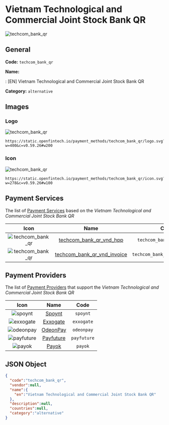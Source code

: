
# Vietnam Technological and Commercial Joint Stock Bank QR 
![techcom_bank_qr](https://static.openfintech.io/payment_methods/techcom_bank_qr/logo.svg?w=400&c=v0.59.26#w200)  

## General 
**Code:** `techcom_bank_qr` 
 
**Name:** 
 
:	[EN] Vietnam Technological and Commercial Joint Stock Bank QR 
 
**Category:** `alternative` 
 

## Images 

### Logo 
![techcom_bank_qr](https://static.openfintech.io/payment_methods/techcom_bank_qr/logo.svg?w=400&c=v0.59.26#w200)  

```
https://static.openfintech.io/payment_methods/techcom_bank_qr/logo.svg?w=400&c=v0.59.26#w200
```  

### Icon 
![techcom_bank_qr](https://static.openfintech.io/payment_methods/techcom_bank_qr/icon.svg?w=278&c=v0.59.26#w100)  

```
https://static.openfintech.io/payment_methods/techcom_bank_qr/icon.svg?w=278&c=v0.59.26#w100
```  

## Payment Services 
 
The list of [Payment Services](/payment-services/) based on the _Vietnam Technological and Commercial Joint Stock Bank QR_ 

|Icon|Name|Code| 
|:---:|:---:|:---:| 
|![techcom_bank_qr](https://static.openfintech.io/payment_methods/techcom_bank_qr/icon.svg?w=278&c=v0.59.26#w100) |[techcom_bank_qr_vnd_hpp](/payment-services/techcom_bank_qr_vnd_hpp/)|`techcom_bank_qr_vnd_hpp`| 
|![techcom_bank_qr](https://static.openfintech.io/payment_methods/techcom_bank_qr/icon.svg?w=278&c=v0.59.26#w100) |[techcom_bank_qr_vnd_invoice](/payment-services/techcom_bank_qr_vnd_invoice/)|`techcom_bank_qr_vnd_invoice`| 
 

## Payment Providers 
 
The list of [Payment Providers](/payment-providers/) that support the _Vietnam Technological and Commercial Joint Stock Bank QR_ 

|Icon|Name|Code| 
|:---:|:---:|:---:| 
|![spoynt](https://static.openfintech.io/payment_providers/spoynt/icon.svg?w=278&c=v0.59.26#w100) |[Spoynt](/payment-providers/spoynt/)|`spoynt`| 
|![exxogate](https://static.openfintech.io/payment_providers/exxogate/icon.svg?w=278&c=v0.59.26#w100) |[Exxogate](/payment-providers/exxogate/)|`exxogate`| 
|![odeonpay](https://static.openfintech.io/payment_providers/odeonpay/icon.png?w=278&c=v0.59.26#w100) |[OdeonPay](/payment-providers/odeonpay/)|`odeonpay`| 
|![payfuture](https://static.openfintech.io/payment_providers/payfuture/icon.svg?w=278&c=v0.59.26#w100) |[Payfuture](/payment-providers/payfuture/)|`payfuture`| 
|![payok](https://static.openfintech.io/payment_providers/payok/icon.png?w=278&c=v0.59.26#w100) |[Payok](/payment-providers/payok/)|`payok`| 
 

## JSON Object 

```json
{
  "code":"techcom_bank_qr",
  "vendor":null,
  "name":{
    "en":"Vietnam Technological and Commercial Joint Stock Bank QR"
  },
  "description":null,
  "countries":null,
  "category":"alternative"
}
```  
